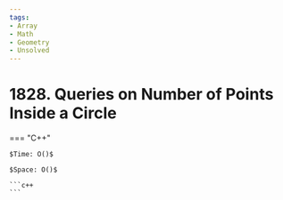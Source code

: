 ```yaml
---
tags:
- Array
- Math
- Geometry
- Unsolved
---
```



# 1828. Queries on Number of Points Inside a Circle

=== "C++"

    $Time: O()$

    $Space: O()$

    ```c++
    ```